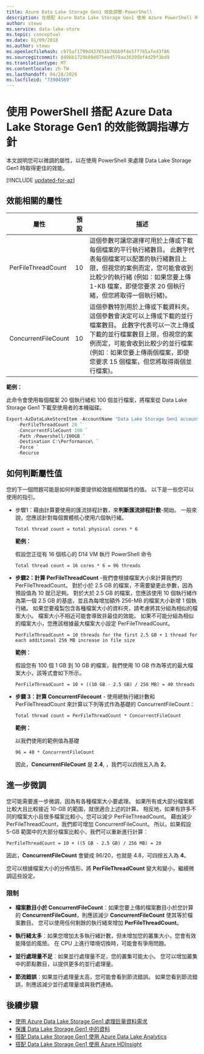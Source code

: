 ```yaml
---
title: Azure Data Lake Storage Gen1 效能調整-PowerShell
description: 在搭配 Azure Data Lake Storage Gen1 使用 Azure PowerShell 時，如何改善效能的秘訣。
author: stewu
ms.service: data-lake-store
ms.topic: conceptual
ms.date: 01/09/2018
ms.author: stewu
ms.openlocfilehash: c975af1799d427651b76bb9fde5ff765afed3f86
ms.sourcegitcommit: 849bb1729b89d075eed579aa36395bf4d29f3bd9
ms.translationtype: MT
ms.contentlocale: zh-TW
ms.lasthandoff: 04/28/2020
ms.locfileid: "73904569"
---
```

# <a name="performance-tuning-guidance-for-using-powershell-with-azure-data-lake-storage-gen1"></a>使用 PowerShell 搭配 Azure Data Lake Storage Gen1 的效能微調指導方針

本文說明您可以微調的屬性，以在使用 PowerShell 來處理 Data Lake Storage Gen1 時取得更佳的效能。

[!INCLUDE [updated-for-az](../../includes/updated-for-az.md)]

## <a name="performance-related-properties"></a>效能相關的屬性

| 屬性            | 預設 | 描述 |
|---------------------|---------|-------------|
| PerFileThreadCount  | 10      | 這個參數可讓您選擇可用於上傳或下載每個檔案的平行執行緒數目。 此數字代表每個檔案可以配置的執行緒數目上限，但視您的案例而定，您可能會收到比較少的執行緒 (例如︰如果您要上傳 1-KB 檔案，即使您要求 20 個執行緒，但您將取得一個執行緒)。  |
| ConcurrentFileCount | 10      | 這個參數特別用於上傳或下載資料夾。 這個參數會決定可以上傳或下載的並行檔案數目。 此數字代表可以一次上傳或下載的並行檔案數目上限，但視您的案例而定，可能會收到比較少的並行檔案 (例如︰如果您要上傳兩個檔案，即使您要求 15 個檔案，但您將取得兩個並行檔案)。 |

**範例：**

此命令會使用每個檔案 20 個執行緒和 100 個並行檔案，將檔案從 Data Lake Storage Gen1 下載至使用者的本機磁碟。

```PowerShell
Export-AzDataLakeStoreItem -AccountName "Data Lake Storage Gen1 account name" `
    -PerFileThreadCount 20 `
    -ConcurrentFileCount 100 `
    -Path /Powershell/100GB `
    -Destination C:\Performance\ `
    -Force `
    -Recurse
```

## <a name="how-to-determine-property-values"></a>如何判斷屬性值

您的下一個問題可能是如何判斷要提供給效能相關屬性的值。 以下是一些您可以使用的指引。

* 步驟1：藉由計算要使用的匯流排程計數，來**判斷匯流排程計數**-開始。 一般來說，您應該針對每個實體核心使用六個執行緒。

    `Total thread count = total physical cores * 6`

    **範例：**

    假設您正從有 16 個核心的 D14 VM 執行 PowerShell 命令

    `Total thread count = 16 cores * 6 = 96 threads`

* **步驟2：計算 PerFileThreadCount** -我們會根據檔案大小來計算我們的 PerFileThreadCount。 對於小於 2.5 GB 的檔案，不需要變更此參數，因為預設值為 10 就已足夠。 對於大於 2.5 GB 的檔案，您應該使用 10 個執行緒作為第一個 2.5 GB 的基底，並且為每增加額外 256-MB 的檔案大小新增 1 個執行緒。 如果您要複製包含各種檔案大小的資料夾，請考慮將其分組為相似的檔案大小。 檔案大小不相近可能會導致非最佳的效能。 如果不可能分組為相似的檔案大小，您應該根據最大檔案大小設定 PerFileThreadCount。

    `PerFileThreadCount = 10 threads for the first 2.5 GB + 1 thread for each additional 256 MB increase in file size`

    **範例：**

    假設您有 100 個 1 GB 到 10 GB 的檔案，我們使用 10 GB 作為等式的最大檔案大小，該等式會如下所示。

    `PerFileThreadCount = 10 + ((10 GB - 2.5 GB) / 256 MB) = 40 threads`

* **步驟 3︰計算 ConcurrentFilecount** - 使用總執行緒計數和 PerFileThreadCount 來計算以下列等式作為基礎的 ConcurrentFileCount：

    `Total thread count = PerFileThreadCount * ConcurrentFileCount`

    **範例：**

    以我們使用的範例值為基礎

    `96 = 40 * ConcurrentFileCount`

    因此，**ConcurrentFileCount** 是 **2.4**, ，我們可以四捨五入為 **2**。

## <a name="further-tuning"></a>進一步微調

您可能需要進一步微調，因為有各種檔案大小要處理。 如果所有或大部分檔案都比較大且比較接近 10-GB 的範圍，就很適合上述的計算。 相反地，如果有許多不同的檔案大小且很多檔案比較小，您可以減少 PerFileThreadCount。 藉由減少 PerFileThreadCount，我們即可增加 ConcurrentFileCount。 所以，如果假設 5-GB 範圍中的大部分檔案比較小，我們可以重新進行計算︰

`PerFileThreadCount = 10 + ((5 GB - 2.5 GB) / 256 MB) = 20`

因此，**ConcurrentFileCount** 會變成 96/20，也就是 4.8，可四捨五入為 **4**。

您可以根據檔案大小的分佈情形，將 **PerFileThreadCount** 變大和變小，繼續微調這些設定。

### <a name="limitation"></a>限制

* **檔案數目小於 ConcurrentFileCount**︰如果您要上傳的檔案數目小於您計算的 **ConcurrentFileCount**，則應該減少 **ConcurrentFileCount** 使其等於檔案數目。 您可以使用任何剩餘的執行緒來增加 **PerFileThreadCount**。

* **執行緒太多**︰如果您增加太多執行緒計數，但未增加您的叢集大小，您會有效能降低的風險。 在 CPU 上進行環境切換時，可能會有爭用問題。

* **並行處理量不足**︰如果並行處理量不足，您的叢集可能太小。 您可以增加叢集中的節點數目，以提供更多的並行處理量。

* **節流錯誤**︰如果並行處理量太高，您可能會看到節流錯誤。 如果您看到節流錯誤，則應該減少並行處理量或與我們連絡。

## <a name="next-steps"></a>後續步驟

* [使用 Azure Data Lake Storage Gen1 處理巨量資料需求](data-lake-store-data-scenarios.md) 
* [保護 Data Lake Storage Gen1 中的資料](data-lake-store-secure-data.md)
* [搭配 Data Lake Storage Gen1 使用 Azure Data Lake Analytics](../data-lake-analytics/data-lake-analytics-get-started-portal.md)
* [搭配 Data Lake Storage Gen1 使用 Azure HDInsight](data-lake-store-hdinsight-hadoop-use-portal.md)

